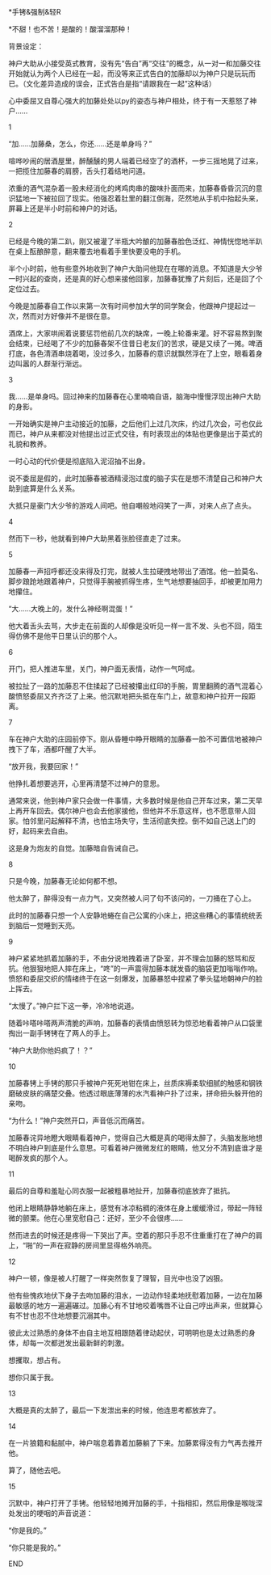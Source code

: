 *手铐&强制&轻R

*不甜！也不苦！是酸的！酸溜溜那种！



背景设定：

神户大助从小接受英式教育，没有先“告白”再“交往”的概念，从一对一和加藤交往开始就认为两个人已经在一起，而没等来正式告白的加藤却以为神户只是玩玩而已。（文化差异造成的误会，正式告白是指“请跟我在一起”这种话）

心中委屈又自尊心强大的加藤处处以py的姿态与神户相处，终于有一天惹怒了神户……

 

 

 

 

 

1

“加……加藤桑，怎么，你还……还是单身吗？”

 

喧哗吵闹的居酒屋里，醉醺醺的男人端着已经空了的酒杯，一步三摇地晃了过来，一把揽住加藤春的肩膀，舌头打着结地问道。

 

浓重的酒气混杂着一股未经消化的烤鸡肉串的酸味扑面而来，加藤春昏昏沉沉的意识猛地一下被拉回了现实。他强忍着肚里的翻江倒海，茫然地从手机中抬起头来，屏幕上还是半小时前和神户的对话。

 

 

2

已经是今晚的第二趴，刚又被灌了半瓶大吟酿的加藤春脸色泛红、神情恍惚地半趴在桌上酝酿醉意，翻来覆去地看着手里快要没电的手机。

 

半个小时前，他有些意外地收到了神户大助问他现在在哪的消息。不知道是大少爷一时兴起的查岗，还是真的好心想来接他回家，加藤春犹豫了片刻后，还是回了个定位过去。

 

今晚是加藤春自工作以来第一次有时间参加大学的同学聚会，他跟神户提起过一次，然而对方好像并不是很在意。

 

酒席上，大家哄闹着说要惩罚他前几次的缺席，一晚上轮番来灌。好不容易熬到聚会结束，已经喝了不少的加藤春架不住昔日老友们的苦求，硬是又续了一摊。啤酒打底，各色清酒串烧着喝，没过多久，加藤春的意识就飘然浮在了上空，眼看着身边叫嚣的人群渐行渐远。

 

 

3

我……是单身吗。回过神来的加藤春在心里喃喃自语，脑海中慢慢浮现出神户大助的身影。

 

一开始确实是神户主动接近的加藤，之后他们上过几次床，约过几次会，可也仅此而已，神户从来都没对他提出过正式交往，有时表现出的体贴也更像是出于英式的礼貌和教养。

 

一时心动的代价便是彻底陷入泥沼抽不出身。

 

说不委屈是假的，此时加藤春被酒精浸泡过度的脑子实在是想不清楚自己和神户大助到底算是什么关系。

 

大抵只是豪门大少爷的游戏人间吧。他自嘲般地闷笑了一声，对来人点了点头。

 

 

4

然而下一秒，他就看到神户大助黑着张脸径直走了过来。

 

 

5

加藤春一声招呼都还没来得及打完，就被人生拉硬拽地带出了酒馆。他一脸莫名、脚步踉跄地跟着神户，只觉得手腕被抓得生疼，生气地想要抽回手，却被更加用力地攥住。

 

 “大……大晚上的，发什么神经啊混蛋！”

 

他大着舌头去骂，大步走在前面的人却像是没听见一样一言不发、头也不回，陌生得仿佛不是他平日里认识的那个人。

 

 

6

开门，把人推进车里，关门，神户面无表情，动作一气呵成。

 

被拉扯了一路的加藤忍不住揉起了已经被攥出红印的手腕，胃里翻腾的酒气混着心酸愤怒委屈又齐齐泛了上来。他沉默地把头抵在车门上，故意和神户拉开一段距离。

 

 

7

车在神户大助的庄园前停下。刚从昏睡中睁开眼睛的加藤春一脸不可置信地被神户拽下了车，酒都吓醒了大半。

 

“放开我，我要回家！”

 

他挣扎着想要逃开，心里再清楚不过神户的意思。

 

通常来说，他到神户家只会做一件事情，大多数时候是他自己开车过来，第二天早上再开车回去。偶尔神户也会去他家接他，但他并不乐意这样，也不愿意带人回家。怕邻里问起解释不清，也怕主场失守，生活彻底失控。倒不如自己送上门的好，起码来去自由。



这是身为炮友的自觉。加藤暗自告诫自己。

 
 
 

8

只是今晚，加藤春无论如何都不想。

 

他太醉了，醉得没有一点力气，又突然被人问了句不该问的，一刀捅在了心上。

 

此时的加藤春只想一个人安静地蜷在自己公寓的小床上，把这些糟心的事情统统丢到脑后一觉睡到天亮。

 

 

9

神户紧紧地抓着加藤的手，不由分说地拽着进了卧室，并不理会加藤的怒骂和反抗。他狠狠地把人摔在床上，“咚”的一声震得加藤本就发昏的脑袋更加嗡嗡作响。愤怒和委屈交织的情绪终于在这一刻爆发，加藤暴怒中捏紧了拳头猛地朝神户的脸上挥去。

 

“太慢了。”神户拦下这一拳，冷冷地说道。

 

随着咔嗒咔嗒两声清脆的声响，加藤春的表情由愤怒转为惊恐地看着神户从口袋里掏出一副手铐铐在了两人的手上。

 

“神户大助你他妈疯了！？”

 

 

10

加藤春铐上手铐的那只手被神户死死地钳在床上，丝质床褥柔软细腻的触感和钢铁磨破皮肤的痛楚交叠。他透过眼底薄薄的水汽看神户扑了过来，拼命扭头躲开他的亲吻。

 

“为什么！”神户突然开口，声音低沉而痛苦。

 

加藤春诧异地瞪大眼睛看着神户，觉得自己大概是真的喝得太醉了，头脑发胀地想不明白神户到底是什么意思。可看着神户微微发红的眼睛，他又分不清到底谁才是喝醉发疯的那个人。

 

 

11

最后的自尊和羞耻心同衣服一起被粗暴地扯开，加藤春彻底放弃了抵抗。

 

他闭上眼睛静静地躺在床上，感觉有冰凉粘稠的液体在身上缓缓滑过，带起一阵轻微的颤栗。他在心里宽慰自己：还好，至少不会很疼……

 

然而进去的时候还是疼得一下哭出了声。空着的那只手忍不住重重打在了神户的肩上，“啪”的一声在寂静的房间里显得格外响亮。

 

 

12

神户一顿，像是被人打醒了一样突然恢复了理智，目光中也没了凶狠。

 

他有些愧疚地伏下身子去吻加藤的泪水，一边动作轻柔地抚慰着加藤，一边在加藤最敏感的地方一遍遍碾过。加藤心有不甘地咬着嘴唇不让自己哼出声来，但就算心有不甘也忍不住地想要沉溺其中。

 

彼此太过熟悉的身体不由自主地互相跟随着律动起伏，可明明也是太过熟悉的身体，却每一次都迸发出最新鲜的刺激。

 

想攫取，想占有。

 

想你只属于我。

 

 

13

大概是真的太醉了，最后一下发泄出来的时候，他连思考都放弃了。

 

 

14

在一片狼籍和黏腻中，神户喘息着靠着加藤躺了下来。加藤累得没有力气再去推开他。

 

算了，随他去吧。

 

 

15

沉默中，神户打开了手铐。他轻轻地摊开加藤的手，十指相扣，然后用像是喉咙深处发出的哽咽的声音说道：

 

“你是我的。”

 

“你只能是我的。”

 

 

END
